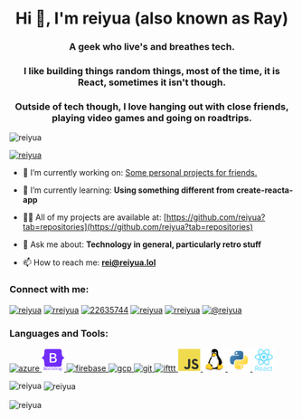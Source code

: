 <h1 align="center">Hi 👋, I'm reiyua (also known as Ray)</h1>
<h3 align="center">A geek who live's and breathes tech.</h3>
<h3 align ="center"> I like building things random things, most of the time, it is React, sometimes it isn't though.</h3>
<h3 align ="center"> Outside of tech though, I love hanging out with close friends, playing video games and going on roadtrips.</h3>

<p align="left"> <img src="https://komarev.com/ghpvc/?username=reiyua&label=Profile%20views&color=0e75b6&style=flat" alt="reiyua" /> </p>

<p align="left"> <a href="https://github.com/ryo-ma/github-profile-trophy"><img src="https://github-profile-trophy.vercel.app/?username=reiyua" alt="reiyua" /></a> </p>

- 🔭 I’m currently working on: [Some personal projects for friends.](https://github.com/reiyua?tab=repositories)

- 🌱 I’m currently learning: **Using something different from create-reacta-app**

- 👨‍💻 All of my projects are available at: [https://github.com/reiyua?tab=repositories](https://github.com/reiyua?tab=repositories)

- 💬 Ask me about: **Technology in general, particularly retro stuff**

- 📫 How to reach me: **rei@reiyua.lol**

<h3 align="left">Connect with me:</h3>
<p align="left">
<a href="https://codepen.io/reiyua" target="blank"><img align="center" src="https://raw.githubusercontent.com/rahuldkjain/github-profile-readme-generator/master/src/images/icons/Social/codepen.svg" alt="reiyua" height="30" width="40" /></a>
<a href="https://twitter.com/rreiyua" target="blank"><img align="center" src="https://raw.githubusercontent.com/rahuldkjain/github-profile-readme-generator/master/src/images/icons/Social/twitter.svg" alt="rreiyua" height="30" width="40" /></a>
<a href="https://stackoverflow.com/users/22635744" target="blank"><img align="center" src="https://raw.githubusercontent.com/rahuldkjain/github-profile-readme-generator/master/src/images/icons/Social/stack-overflow.svg" alt="22635744" height="30" width="40" /></a>
<a href="https://codesandbox.io/u/reiyua" target="blank"><img align="center" src="https://raw.githubusercontent.com/rahuldkjain/github-profile-readme-generator/master/src/images/icons/Social/codesandbox.svg" alt="reiyua" height="30" width="40" /></a>
<a href="https://instagram.com/rreiyua" target="blank"><img align="center" src="https://raw.githubusercontent.com/rahuldkjain/github-profile-readme-generator/master/src/images/icons/Social/instagram.svg" alt="rreiyua" height="30" width="40" /></a>
<a href="https://www.youtube.com/c/@reiyua" target="blank"><img align="center" src="https://raw.githubusercontent.com/rahuldkjain/github-profile-readme-generator/master/src/images/icons/Social/youtube.svg" alt="@reiyua" height="30" width="40" /></a>
</p>

<h3 align="left">Languages and Tools:</h3>
<p align="left"> <a href="https://azure.microsoft.com/en-au/" target="_blank" rel="noreferrer"> <img src="https://www.vectorlogo.zone/logos/microsoft_azure/microsoft_azure-icon.svg" alt="azure" width="40" height="40"/> </a> <a href="https://getbootstrap.com" target="_blank" rel="noreferrer"> <img src="https://raw.githubusercontent.com/devicons/devicon/master/icons/bootstrap/bootstrap-plain-wordmark.svg" alt="bootstrap" width="40" height="40"/> </a> <a href="https://firebase.google.com/" target="_blank" rel="noreferrer"> <img src="https://www.vectorlogo.zone/logos/firebase/firebase-icon.svg" alt="firebase" width="40" height="40"/> </a> <a href="https://cloud.google.com" target="_blank" rel="noreferrer"> <img src="https://www.vectorlogo.zone/logos/google_cloud/google_cloud-icon.svg" alt="gcp" width="40" height="40"/> </a> <a href="https://git-scm.com/" target="_blank" rel="noreferrer"> <img src="https://www.vectorlogo.zone/logos/git-scm/git-scm-icon.svg" alt="git" width="40" height="40"/> </a> <a href="https://ifttt.com/" target="_blank" rel="noreferrer"> <img src="https://www.vectorlogo.zone/logos/ifttt/ifttt-ar21.svg" alt="ifttt" width="40" height="40"/> </a> <a href="https://developer.mozilla.org/en-US/docs/Web/JavaScript" target="_blank" rel="noreferrer"> <img src="https://raw.githubusercontent.com/devicons/devicon/master/icons/javascript/javascript-original.svg" alt="javascript" width="40" height="40"/> </a> <a href="https://www.linux.org/" target="_blank" rel="noreferrer"> <img src="https://raw.githubusercontent.com/devicons/devicon/master/icons/linux/linux-original.svg" alt="linux" width="40" height="40"/> </a> <a href="https://www.python.org" target="_blank" rel="noreferrer"> <img src="https://raw.githubusercontent.com/devicons/devicon/master/icons/python/python-original.svg" alt="python" width="40" height="40"/> </a> <a href="https://react.dev/" target="_blank" rel="noreferrer"> <img src="https://raw.githubusercontent.com/devicons/devicon/master/icons/react/react-original-wordmark.svg" alt="react" width="40" height="40"/> </a> </p>

<p><img align="left" src="https://github-readme-stats.vercel.app/api/top-langs?username=reiyua&show_icons=true&locale=en&layout=compact" alt="reiyua" /></p>

<p>&nbsp;<img align="center" src="https://github-readme-stats.vercel.app/api?username=reiyua&show_icons=true&locale=en" alt="reiyua" /></p>

<p><img align="center" src="https://github-readme-streak-stats.herokuapp.com/?user=reiyua&" alt="reiyua" /></p>

